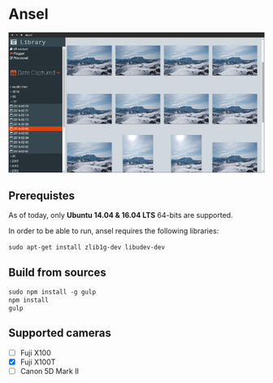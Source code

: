 # Ansel

![](ansel.jpg)

## Prerequistes

As of today, only **Ubuntu 14.04 & 16.04 LTS** 64-bits are supported.

In order to be able to run, ansel requires the following libraries:

`sudo apt-get install zlib1g-dev libudev-dev`

## Build from sources

```
sudo npm install -g gulp
npm install
gulp
```

## Supported cameras

- [ ] Fuji X100
- [x] Fuji X100T
- [ ] Canon 5D Mark II

